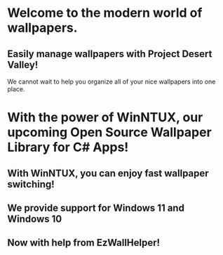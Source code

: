 # Welcome to the modern world of wallpapers.

## Easily manage wallpapers with Project Desert Valley!

We cannot wait to help you organize all of your nice wallpapers into one place.

# With the power of WinNTUX, our upcoming Open Source Wallpaper Library for C# Apps!
## With WinNTUX, you can enjoy fast wallpaper switching!
## We provide support for Windows 11 and Windows 10
## Now with help from EzWallHelper!
